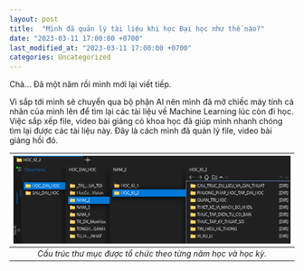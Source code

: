 ```yaml
---
layout: post
title:  "Mình đã quản lý tài liệu khi học Đại học như thế nào?"
date: "2023-03-11 17:00:00 +0700"
last_modified_at: "2023-03-11 17:00:00 +0700"
categories: Uncategorized
---
```


Chà... Đã một năm rồi mình mới lại viết tiếp.

Vì sắp tới mình sẽ chuyển qua bộ phận AI nên mình đã mở chiếc máy tính cá nhân của mình lên để tìm lại các tài liệu về Machine Learning lúc còn đi học. Việc sắp xếp file, video bài giảng có khoa học đã giúp mình nhanh chóng tìm lại được các tài liệu này. Đây là cách mình đã quản lý file, video bài giảng hồi đó.

| ![Image not found](/assets/img/cach-quan-li-tai-lieu/vidu.png) |
|:--:|
| *Cấu trúc thư mục được tổ chức theo từng năm học và học kỳ.* |
